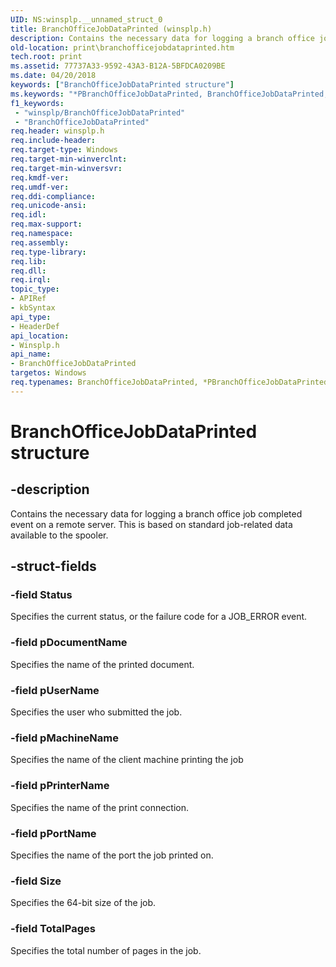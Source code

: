 ```yaml
---
UID: NS:winsplp.__unnamed_struct_0
title: BranchOfficeJobDataPrinted (winsplp.h)
description: Contains the necessary data for logging a branch office job completed event on a remote server. This is based on standard job-related data available to the spooler.
old-location: print\branchofficejobdataprinted.htm
tech.root: print
ms.assetid: 77737A33-9592-43A3-B12A-5BFDCA0209BE
ms.date: 04/20/2018
keywords: ["BranchOfficeJobDataPrinted structure"]
ms.keywords: "*PBranchOfficeJobDataPrinted, BranchOfficeJobDataPrinted, BranchOfficeJobDataPrinted structure [Print Devices], PBranchOfficeJobDataPrinted, PBranchOfficeJobDataPrinted structure pointer [Print Devices], print.branchofficejobdataprinted, winsplp/BranchOfficeJobDataPrinted, winsplp/PBranchOfficeJobDataPrinted"
f1_keywords:
 - "winsplp/BranchOfficeJobDataPrinted"
 - "BranchOfficeJobDataPrinted"
req.header: winsplp.h
req.include-header: 
req.target-type: Windows
req.target-min-winverclnt: 
req.target-min-winversvr: 
req.kmdf-ver: 
req.umdf-ver: 
req.ddi-compliance: 
req.unicode-ansi: 
req.idl: 
req.max-support: 
req.namespace: 
req.assembly: 
req.type-library: 
req.lib: 
req.dll: 
req.irql: 
topic_type:
- APIRef
- kbSyntax
api_type:
- HeaderDef
api_location:
- Winsplp.h
api_name:
- BranchOfficeJobDataPrinted
targetos: Windows
req.typenames: BranchOfficeJobDataPrinted, *PBranchOfficeJobDataPrinted
---
```


# BranchOfficeJobDataPrinted structure


## -description


Contains the necessary data for logging a branch office job completed event on a remote server. This is based on standard job-related data available to the spooler.


## -struct-fields




### -field Status

Specifies the current status, or the failure code for a JOB_ERROR event.


### -field pDocumentName

Specifies the name of the printed document.


### -field pUserName

Specifies the user who submitted the job.


### -field pMachineName

Specifies the name of the client machine printing the job


### -field pPrinterName

Specifies the name of the print connection.


### -field pPortName

Specifies the name of the port the job printed on.


### -field Size

Specifies the 64-bit size of the job.


### -field TotalPages

Specifies the total number of pages in the job.

